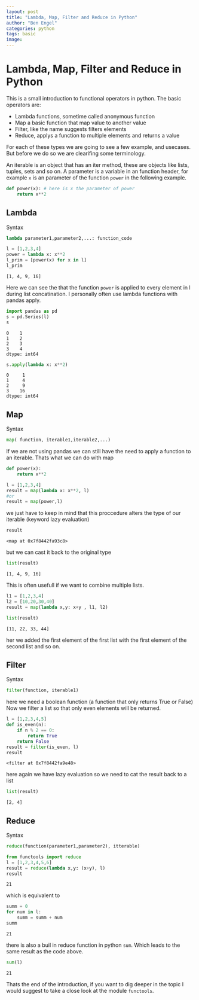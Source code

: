 ```yaml
---
layout: post
title: "Lambda, Map, Filter and Reduce in Python"
author: "Ben Engel"
categories: python
tags: basic
image: 
---
```

# Lambda, Map, Filter and Reduce in Python 

This is a small introduction to functional operators in python. 
The basic operators are:

* Lambda functions, sometime called anonymous function
* Map a basic function that map value to another value
* Filter, like the name suggests filters elements
* Reduce, applys a function to multiple elements and returns a value

For each of these types we are going to see a few example, and usecases.
But before we do so we are clearifing some terminology.

An iterable is an object that has an iter method, these are objects like lists, tuples, sets and so on.
A parameter is a variable in an function header, for example `x` is an parameter of the function `power` in the following example.
```python
def power(x): # here is x the parameter of power
    return x**2
```

## Lambda

Syntax 
```python
lambda parameter1,parameter2,...: function_code
```


```python
l = [1,2,3,4]
power = lambda x: x**2
l_prim = [power(x) for x in l]
l_prim
```




    [1, 4, 9, 16]



Here we can see the that the function `power` is applied to every element in l during list concatination.
I personally often use lambda functions with pandas apply.


```python
import pandas as pd
s = pd.Series(l)
s
```




    0    1
    1    2
    2    3
    3    4
    dtype: int64




```python
s.apply(lambda x: x**2)
```




    0     1
    1     4
    2     9
    3    16
    dtype: int64



## Map

Syntax
```python
map( function, iterable1,iterable2,...)
```

If we are not using pandas we can still have the need to apply a function to an iterable. Thats what we can do with map


```python
def power(x):
    return x**2

l = [1,2,3,4]
result = map(lambda x: x**2, l)
#or
result = map(power,l)
```

we just have to keep in mind that this proccedure alters the type of our iterable (keyword lazy evaluation)


```python
result
```




    <map at 0x7f8442fa93c8>



but we can cast it back to the original type


```python
list(result)
```




    [1, 4, 9, 16]



This is often usefull if we want to combine multiple lists.


```python
l1 = [1,2,3,4]
l2 = [10,20,30,40]
result = map(lambda x,y: x+y , l1, l2)
```


```python
list(result)
```




    [11, 22, 33, 44]



her we added the first element of the first list with the first element of the second list and so on.

## Filter

Syntax
```python 
filter(function, iterable1)
```

here we need a boolean function (a function that only returns True or False)
Now we filter a list so that only even elements will be returned.


```python
l = [1,2,3,4,5]
def is_even(n):
    if n % 2 == 0:
        return True
    return False
result = filter(is_even, l)
result
```




    <filter at 0x7f8442fa9e48>



here again we have lazy evaluation so we need to cat the result back to a list


```python
list(result)
```




    [2, 4]



## Reduce

Syntax
```python
reduce(function(parameter1,parameter2), itterable)
```


```python
from functools import reduce
l = [1,2,3,4,5,6]
result = reduce(lambda x,y: (x+y), l)
result
```




    21



which is equivalent to 


```python
summ = 0 
for num in l:
    summ = summ + num
summ
```




    21



there is also a buil in reduce function in python `sum`. Which leads to the same result as the code above.


```python
sum(l)
```




    21



Thats the end of the introduction, if you want to dig deeper in the topic I would suggest to take a close look at the module `functools`.
